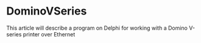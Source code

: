 # DominoVSeries
This article will describe a program on Delphi for working with a Domino V-series printer over Ethernet
